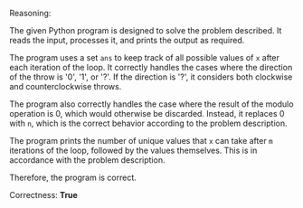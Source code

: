 Reasoning: 

The given Python program is designed to solve the problem described. It reads the input, processes it, and prints the output as required.

The program uses a set `ans` to keep track of all possible values of `x` after each iteration of the loop. It correctly handles the cases where the direction of the throw is '0', '1', or '?'. If the direction is '?', it considers both clockwise and counterclockwise throws.

The program also correctly handles the case where the result of the modulo operation is 0, which would otherwise be discarded. Instead, it replaces 0 with `n`, which is the correct behavior according to the problem description.

The program prints the number of unique values that `x` can take after `m` iterations of the loop, followed by the values themselves. This is in accordance with the problem description.

Therefore, the program is correct.

Correctness: **True**